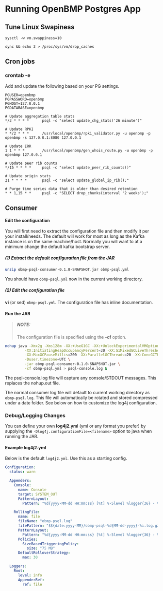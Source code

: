 # Running OpenBMP Postgres App

Tune Linux Swapiness
--------------------

    sysctl -w vm.swappiness=10
    
    sync && echo 3 > /proc/sys/vm/drop_caches
    

Cron jobs
---------


### crontab -e

Add and update the following based on your PG settings. 

```cron
PGUSER=openbmp
PGPASSWORD=openbmp
PGHOST=127.0.0.1
PGDATABASE=openbmp

# Update aggregation table stats
*/3 * * * *      psql -c "select update_chg_stats('26 minute')"

# Update RPKI
* */2 * * *      /usr/local/openbmp/rpki_validator.py -u openbmp -p openbmp -s 127.0.0.1:8080 127.0.0.1

# Update IRR
1 1 * * *        /usr/local/openbmp/gen_whois_route.py -u openbmp -p openbmp 127.0.0.1

# Update peer rib counts
*/15 * * * *     psql -c "select update_peer_rib_counts()"

# Update origin stats
21 * * * *       psql -c "select update_global_ip_rib();"

# Purge time series data that is older than desired retention
* * 1,15 * *     psql -c "SELECT drop_chunks(interval '2 weeks');"

```

Consumer
----------------

#### Edit the configuration

You will first need to extract the configuration file and then modify it per your install/needs.  The default
will work for most as long as the Kafka instance is on the same machine/host.  Normally you will want to
at a minimum change the default kafka bootstrap server.   

##### (1) Extract the default configuration file from the JAR
```sh
unzip obmp-psql-consumer-0.1.0-SNAPSHOT.jar obmp-psql.yml
```

You should have ```obmp-psql.yml``` now in the current working directory.

##### (2) Edit the configuration file

**vi** (or sed) ```obmp-psql.yml```.  The configuration file has inline documentation.

#### Run the JAR

> ##### NOTE: 
> The configuration file is specified using the **-cf** option. 

```sh
nohup java -Xmx2g -Xms128m -XX:+UseG1GC -XX:+UnlockExperimentalVMOptions \
         -XX:InitiatingHeapOccupancyPercent=30 -XX:G1MixedGCLiveThresholdPercent=30 \
         -XX:MaxGCPauseMillis=200 -XX:ParallelGCThreads=20 -XX:ConcGCThreads=5 \
         -Duser.timezone=UTC \
         -jar obmp-psql-consumer-0.1.0-SNAPSHOT.jar \
         -cf obmp-psql.yml > psql-console.log &
```

The psql-console.log file will capture any console/STDOUT messages.  This replaces
the nohup.out file.  

The normal consumer log file will default to current working directory as ```obmp-psql.log```. This
file will automatically be rotated and stored compressed under a date folder. See below on how to
customize the log4j configuration. 


### Debug/Logging Changes
You can define your own **log4j2.yml** (yml or any format you prefer) by supplying
the ```-Dlog4j.configurationFile=<filename>``` option to java when running the JAR.   

#### Example log4j2.yml 
Below is the default ```log4j2.yml```.  Use this as a starting config. 
 
```yaml
Configuration:
  status: warn

  Appenders:
    Console:
      name: Console
      target: SYSTEM_OUT
      PatternLayout:
        Pattern: "%d{yyyy-MM-dd HH:mm:ss} [%t] %-5level %logger{36} - %msg%n"

    RollingFile:
      name: file
      fileName: "obmp-psql.log"
      filePattern: "$${date:yyyy-MM}/obmp-psql-%d{MM-dd-yyyy}-%i.log.gz"
      PatternLayout:
        Pattern: "%d{yyyy-MM-dd HH:mm:ss} [%t] %-5level %logger{36} - %msg%n"
      Policies:
        SizeBasedTriggeringPolicy:
          size: "75 MB"
      DefaultRolloverStrategy:
        max: 30

  Loggers:
    Root:
      level: info
      AppenderRef:
        ref: file
```





